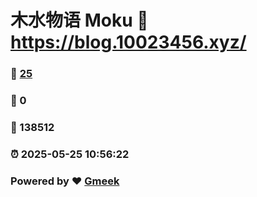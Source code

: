 # 木水物语 Moku :link: https://blog.10023456.xyz/ 
### :page_facing_up: [25](https://blog.10023456.xyz//tag.html) 
### :speech_balloon: 0 
### :hibiscus: 138512 
### :alarm_clock: 2025-05-25 10:56:22 
### Powered by :heart: [Gmeek](https://github.com/Meekdai/Gmeek)
